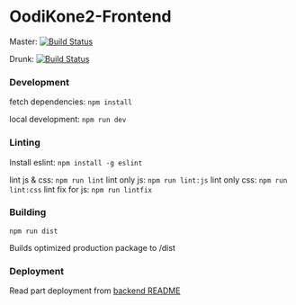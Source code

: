 # OodiKone2-Frontend
Master:
[![Build Status](https://travis-ci.org/UniversityOfHelsinkiCS/oodikone2-frontend.svg?branch=master)](https://travis-ci.org/UniversityOfHelsinkiCS/oodikone2-frontend)

Drunk:
[![Build Status](https://travis-ci.org/UniversityOfHelsinkiCS/oodikone2-frontend.svg?branch=trunk)](https://travis-ci.org/UniversityOfHelsinkiCS/oodikone2-frontend)


### Development
fetch dependencies: `npm install`

local development: `npm run dev` 

### Linting
Install eslint: `npm install -g eslint`

lint js & css: `npm run lint`
lint only js: `npm run lint:js`
lint only css: `npm run lint:css`
lint fix for js: `npm run lintfix`


### Building
`npm run dist`

Builds optimized production package to /dist

### Deployment

Read part deployment from [backend README](https://github.com/UniversityOfHelsinkiCS/oodikone2-backend/)

